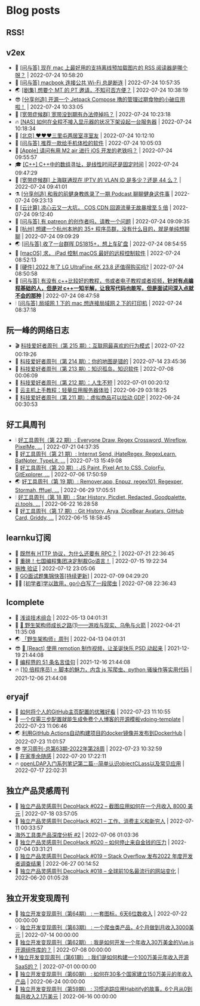 # Blog posts
## RSS!



## v2ex

<!-- v2ex:START  -->
- 🫶 [[问与答] 现在 mac 上最好用的支持离线预加载图片的 RSS 阅读器是哪个呀？](https://www.v2ex.com/t/868397#reply0) | 2022-07-24 10:58:20 
- 🧰 [[问与答] macbook 连接公共 Wi-Fi 总是断连](https://www.v2ex.com/t/868396#reply0) | 2022-07-24 10:57:35 
- 🌏 [[剧集] 想要个 MT 的 PT 邀请，不知可否方便？](https://www.v2ex.com/t/868393#reply5) | 2022-07-24 10:38:19 
- 😎 [[分享创造] 开源一个 Jetpack Compose 撸的管理过期食物的小破应用啦！](https://www.v2ex.com/t/868392#reply0) | 2022-07-24 10:33:05 
- 💂 [[宽带症候群] 宽带没到期有办法停掉吗？](https://www.v2ex.com/t/868390#reply6) | 2022-07-24 10:23:18 
- 🔥 [[NAS] 如何在全程不接入显示器的状况下架设起一台服务器](https://www.v2ex.com/t/868389#reply11) | 2022-07-24 10:18:34 
- 🦅 [[北京] ♥♥♥三里屯两居室寻室友](https://www.v2ex.com/t/868388#reply2) | 2022-07-24 10:12:10 
- 🙉 [[问与答] 推荐一款给手机体检的软件](https://www.v2ex.com/t/868387#reply0) | 2022-07-24 10:05:03 
- 💫 [[Apple] 请问有用 M2 air 进行 iOS 开发的老铁吗？](https://www.v2ex.com/t/868386#reply3) | 2022-07-24 09:55:57 
- 🎓 [[C++] C++中的数组寻址，是线性时间还是固定时间](https://www.v2ex.com/t/868384#reply8) | 2022-07-24 09:47:29 
- 🗽 [[宽带症候群] 上海联通现在 IPTV 的 VLAN ID 是多少？还是 44 么？](https://www.v2ex.com/t/868383#reply0) | 2022-07-24 09:41:01 
- ⚗️ [[分享创造] 和我的前健身教练录了一期 Podcast 聊聊健身这件事](https://www.v2ex.com/t/868382#reply0) | 2022-07-24 09:23:13 
- 🦍 [[云计算] 凉心云又一大坑， COS CDN 回源流量无故暴增至 5 倍](https://www.v2ex.com/t/868380#reply4) | 2022-07-24 09:12:40 
- 🤩 [[问与答] 有 patreon 的创作者吗，请教一个问题](https://www.v2ex.com/t/868379#reply5) | 2022-07-24 09:09:35 
- 🙉 [[杭州] 想建一个杭州本地的 35+ 程序员群，没有什么目的，就是单纯想聊聊](https://www.v2ex.com/t/868378#reply0) | 2022-07-24 09:09:29 
- 🌏 [[问与答] 收了一台群晖 DS1815+，想上车矿盘](https://www.v2ex.com/t/868374#reply1) | 2022-07-24 08:54:55 
- 🐘 [[macOS] 求， iPad 控制 macOS 最好的远程控制软件](https://www.v2ex.com/t/868373#reply4) | 2022-07-24 08:52:13 
- 🧰 [[硬件] 2022 年了 LG UltraFine 4K 23.8 还值得购买吗?](https://www.v2ex.com/t/868372#reply1) | 2022-07-24 08:50:58 
- 💃 [[问与答] 有没有 c++比较好的教程，书或者电子教程或者视频，**针对有点编程基础的人，但是对 c++一知半解，让我写代码也能写，但是面试问深入点就不会的那种**](https://www.v2ex.com/t/868371#reply0) | 2022-07-24 08:47:58 
- 🕯 [[问与答] 局域网 1 下的 mac 想连接局域网 2 下的打印机](https://www.v2ex.com/t/868370#reply2) | 2022-07-24 08:37:18 <!-- v2ex:END -->

## 阮一峰的网络日志

<!-- ruanyf:START -->
- 🎬 [科技爱好者周刊（第 215 期）：互联网最喜欢的行为模式](http://www.ruanyifeng.com/blog/2022/07/weekly-issue-215.html) | 2022-07-22 00:19:26 
- 💄 [科技爱好者周刊（第 214 期）：你的地图是错的](http://www.ruanyifeng.com/blog/2022/07/weekly-issue-214.html) | 2022-07-14 23:45:36 
- 🐎 [科技爱好者周刊（第 213 期）：知识孤岛，知识软件](http://www.ruanyifeng.com/blog/2022/07/weekly-issue-213.html) | 2022-07-08 00:06:09 
- 🤔 [科技爱好者周刊（第 212 期）：人生不短](http://www.ruanyifeng.com/blog/2022/07/weekly-issue-212.html) | 2022-07-01 00:20:12 
- 🧠 [云主机上手教程：轻量应用服务器体验](http://www.ruanyifeng.com/blog/2022/06/cloud-server-getting-started-tutorial.html) | 2022-06-29 03:18:25 
- 🎃 [科技爱好者周刊（第 211 期）：虚拟商品可以拉动 GDP](http://www.ruanyifeng.com/blog/2022/06/weekly-issue-211.html) | 2022-06-24 00:30:53 <!-- ruanyf:END -->

## 好工具周刊

<!-- bestxtools:START -->
- 🕯 [好工具周刊（第 22 期）: Everyone Draw, Regex Cross­word, Wireflow, PixelMe, ...](https://discuss-cn.bestxtools.com/d/60/1) | 2022-07-21 04:37:35 
- 🦩 [好工具周刊（第 21 期）: Internxt Send, iHateRegex, RegexLearn, BatNoter, TypeLit, ...](https://discuss-cn.bestxtools.com/d/58/1) | 2022-07-13 15:49:08 
- 🦄 [好工具周刊（第 20 期）: JS Paint, Pixel Art to CSS, ColorFu, GitExplorer, ...](https://discuss-cn.bestxtools.com/d/57/1) | 2022-07-06 17:50:59 
- 🌏 [好工具周刊（第 19 期）: Remover.app, Enpuz, regex101, Regexper, Stormah, fffuel, ...](https://discuss-cn.bestxtools.com/d/56/1) | 2022-06-29 17:05:51 
- 🕯 [好工具周刊（第 18 期）: Star History, Picdiet, Redacted, Goodpalette, zi.tools, ...](https://discuss-cn.bestxtools.com/d/47/1) | 2022-06-22 16:28:58 
- 📝 [好工具周刊（第 17 期）: Git History, Arya, DiceBear Avatars, GitHub Card, Griddy, ...](https://discuss-cn.bestxtools.com/d/43/1) | 2022-06-15 18:58:45 <!-- bestxtools:END -->


## learnku订阅

<!-- learnku:START -->
- 🦅 [既然有 HTTP 协议，为什么还要有 RPC？](https://learnku.com/laravel/t/69972) | 2022-07-21 22:36:45 
- 🦅 [重磅！七国编程集团决定制裁Go语言！](https://learnku.com/articles/69766) | 2022-07-15 19:22:34 
-  [拖拽 验证](https://learnku.com/articles/69652) | 2022-07-12 23:05:06 
- 🌈 [GO面试题集锦快答[持续更新]](https://learnku.com/articles/69250) | 2022-07-09 04:29:20 
- 🧑‍🏫 [[初学者]学以致用，go小白写了一段爬虫](https://learnku.com/go/t/69522) | 2022-07-08 22:36:43 <!-- learnku:END -->



## lcomplete

<!-- lcomplete:START -->
- 🫶 [浅谈技术组合](http://codelc.com/post/essay/%E6%B5%85%E8%B0%88%E6%8A%80%E6%9C%AF%E7%BB%84%E5%90%88/) | 2022-05-13 04:01:31 
- 🧰 [🐒 野生架构师成长之路&lpar;1&rpar;——游戏与现实、乌龟与火箭](http://codelc.com/post/growup/s01/) | 2022-04-21 11:35:08 
- 🌏 [「野生架构师」周刊](http://codelc.com/post/essay/%E9%87%8E%E7%94%9F%E6%9E%B6%E6%9E%84%E5%B8%88%E5%91%A8%E5%88%8A%E4%BB%8B%E7%BB%8D/) | 2022-04-13 04:01:31 
- 😎 [🎄 [React] 使用 remotion 制作视频，让圣诞快乐 PSD 动起来](http://codelc.com/post/dev/js/remotion/) | 2021-12-19 21:44:08 
- 💂 [编程界的 51 条名言佳句](http://codelc.com/post/dev/thinking/quotes/) | 2021-12-16 21:44:08 
- 🔥 [[10 倍程序员] ⭐ 脚本的魅力，内含 js 写爬虫、python 骚操作等实用代码](http://codelc.com/post/dev/10x/script/) | 2021-12-06 21:44:08 <!-- lcomplete:END -->

## eryajf

<!-- eryajf:START -->
- 🫶 [如何将个人的GitHub主页配置的优雅好看](https://wiki.eryajf.net/pages/d195b4/) | 2022-07-23 11:10:55 
- 🧰 [一个仅需三步配置就能生成免费个人博客的开源模板vdoing-template](https://wiki.eryajf.net/pages/48e307/) | 2022-07-23 11:06:46 
- 🌏 [利用GitHub Actions自动构建项目的docker镜像并发布到DockerHub](https://wiki.eryajf.net/pages/5baf0a/) | 2022-07-23 11:01:57 
- 😎 [学习周刊-总第63期-2022年第28周](https://wiki.eryajf.net/pages/d2ea2c/) | 2022-07-23 10:32:59 
- 💂 [在家季余随感](https://wiki.eryajf.net/pages/e36842/) | 2022-07-20 17:22:11 
- 🔥 [openLDAP入门系列笔记第二篇--简单认识objectCLass以及常见应用](https://wiki.eryajf.net/pages/ea10fa/) | 2022-07-17 22:02:31 <!-- eryajf:END -->



## 独立产品灵感周刊

<!-- DecoHack:START -->
- 🦣 [独立产品灵感周刊 DecoHack #022 – 截图应用如何在一个月收入 8000 美元](https://www.decohack.com/Post/774) | 2022-07-18 03:57:05 
- 🤡 [独立产品灵感周刊 DecoHack #021 – 工作、消费主义和新穷人](https://www.decohack.com/Post/753) | 2022-07-11 00:33:57 
-  [海外工具类产品深度分析 #2](https://www.decohack.com/Post/746) | 2022-07-06 01:03:36 
- 🐲 [独立产品灵感周刊 DecoHack #020 – 如何停止来自金钱的压力](https://www.decohack.com/Post/728) | 2022-07-04 03:31:21 
- 🦅 [独立产品灵感周刊 DecoHack #019 – Stack Overflow 发布2022 年度开发者调查结果](https://www.decohack.com/Post/699) | 2022-06-27 00:14:52 
- 🧰 [独立产品灵感周刊 DecoHack #018 – 全球前10名最流行的网站变化](https://www.decohack.com/Post/680) | 2022-06-20 01:05:28 <!-- DecoHack:END -->

## 独立开发变现周刊

<!-- easyindie:START -->
- 💂 [独立开发变现周刊（第64期） : 一套图标，6天6位数收入](https://www.ezindie.com/weekly/issue-64) | 2022-07-22 00:00:00 
- 💡 [独立开发变现周刊（第63期） : 一个爬虫类产品，4个月做到月收入3000美元](https://www.ezindie.com/weekly/issue-63) | 2022-07-14 00:00:00 
- 🌋 [独立开发变现周刊（第62期） : 我是如何开发一个年收入30万美金的Vue.js开源组件库的？](https://www.ezindie.com/weekly/issue-62) | 2022-07-08 00:00:00 
- 🕴 [独立开发变现周刊（第61期） : 我们是如何构建一个100万美元年收入开源SaaS的？](https://www.ezindie.com/weekly/issue-61) | 2022-07-01 00:00:00 
- 🎊 [独立开发变现周刊（第60期） : 如何在30多个国家建立150万美元的年收入产品](https://www.ezindie.com/weekly/issue-60) | 2022-06-24 00:00:00 
- 🤔 [独立开发变现周刊（第59期） : 习惯追踪应用Habitify的故事，6个月从0到每月收入2.1万美元](https://www.ezindie.com/weekly/issue-59) | 2022-06-16 00:00:00 <!-- easyindie:END -->



